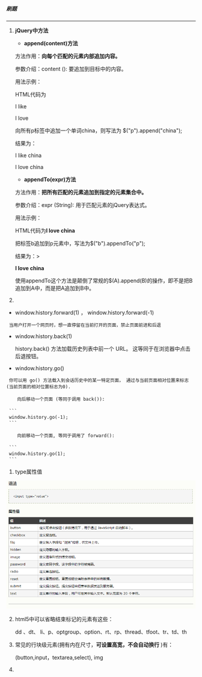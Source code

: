##### 刷题

------

1. **jQuery中方法**

   -  **append(content)方法**

   方法作用：**向每个匹配的元素内部追加内容。**

   参数介绍：content (<Content>): 要追加到目标中的内容。

   用法示例：

   HTML代码为<p>I like </p><p>I love</p>

   向所有p标签中追加一个单词china，则写法为 $("p").append("china");

   结果为：<p>I like china</p><p>I love china </p>

   - **appendTo(expr)方法**

   方法作用：**把所有匹配的元素追加到指定的元素集合中。**

   参数介绍：expr (String): 用于匹配元素的jQuery表达式。

   用法示例：

   HTML代码为<b>I love china </b><p></p>

   把标签b追加到p元素中，写法为$("b").appendTo("p");

   结果为：><p><b>I love china </b></p>

   使用appendTo这个方法是颠倒了常规的$(A).append(B)的操作，即不是把B追加到A中，而是把A追加到B中。

2.  

   -  window.history.forward(1) ， window.history.forward(-1)

     当用户打开一个网页时，想一直停留在当前打开的页面，禁止页面前进和后退 

   -  window.history.back(1) 

      history.back() 方法加载历史列表中前一个 URL。 这等同于在浏览器中点击后退按钮。 

   -  window.history.go() 

     你可以用 go() 方法载入到会话历史中的某一特定页面， 通过与当前页面相对位置来标志 (当前页面的相对位置标志为0).  

        向后移动一个页面 (等同于调用 back()):  

     ```
     window.history.go(-1);
     ```

        向前移动一个页面, 等同于调用了 forward():  

     ```
     window.history.go(1);
     ```

1.    type属性值

   ![](type.png)

2. html5中可以省略结束标记的元素有这些：

   dd 、dt、 li、p、optgroup、option、rt、rp、thread、tfoot、tr、td、th

3. 常见的行块级元素(拥有内在尺寸，**可设置高宽，不会自动换行** )有：

      (button,input，textarea,select), img

4. 